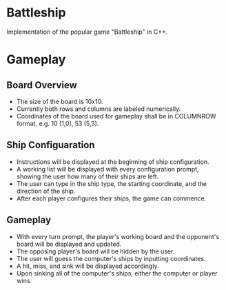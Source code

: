 # Battleship
Implementation of the popular game "Battleship" in C++.


# Gameplay
## Board Overview
- The size of the board is 10x10.
- Currently both rows and columns are labeled numerically.
- Coordinates of the board used for gameplay shall be in COLUMNROW format, e.g. 10 (1,0), 53 (5,3).
## Ship Configuaration
- Instructions will be displayed at the beginning of ship configuration.
- A working list will be displayed with every configuration prompt, showing the user how many of their ships are left.
- The user can type in the ship type, the starting coordinate, and the direction of the ship.
- After each player configures their ships, the game can commence.
## Gameplay
- With every turn prompt, the player's working board and the opponent's board will be displayed and updated.
- The opposing player's board will be hidden by the user.
- The user will guess the computer's ships by inputting coordinates.
- A hit, miss, and sink will be displayed accordingly.
- Upon sinking all of the computer's ships, either the computer or player wins.


